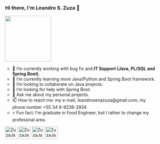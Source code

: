 <body>
  
  ### Hi there, I'm <b>Leandro S. Zuza</b> 👋 
  
<div>
   <img height=150 width=150 src="https://acegif.com/wp-content/uploads/cat-typing-2.gif" />
</div>
  
<ul type="circle">
  <li> 🔭 I’m currently working with bug fix and <b>IT Support (Java, PL/SQL and Spring Boot)</b>. 
  <li> 🌱 I’m currently learning more Java/Python and Spring Boot framework.
  <li> 👯 I’m looking to collaborate on Java projects.
  <li> 🤔 I’m looking for help with Spring Boot.
  <li> 💬 Ask me about my personal projects.
   <li> 📫 How to reach me: my e-mail, leandrosenazuza@gmail.com; my phone number +55 34 9-9238-3934
  <li> ⚡ Fun fact: I'm graduate in Food Engineer, but I rather to change my professinal area. 
 </ul>


<div>

  <img alight=center alt="ZuzaJava" height=40 width=40 src="https://cdn.jsdelivr.net/gh/devicons/devicon/icons/java/java-original.svg" />
  <img alight=center alt="ZuzaJava" height=40 width=40 src="https://cdn.jsdelivr.net/gh/devicons/devicon/icons/javascript/javascript-original.svg" />
  <img alight=center alt="ZuzaJava" height=40 width=40 src="https://cdn.jsdelivr.net/gh/devicons/devicon/icons/python/python-original-wordmark.svg" />
  <img alight=center alt="ZuzaJava" height=40 width=40 src="https://cdn.jsdelivr.net/gh/devicons/devicon/icons/postgresql/postgresql-original.svg" />
</div>
  

</body>

